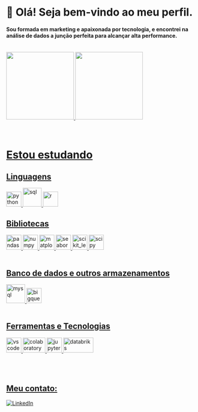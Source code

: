 # 👋 Olá! Seja bem-vindo ao meu perfil.

<h4>
Sou formada em marketing e apaixonada por tecnologia, e encontrei na análise de dados a junção perfeita para alcançar alta performance.
</h4><br/>

<div>
<a href="https://github.com/crislanecas">
<img loading="lazy" height="180em" src="https://github-readme-stats.vercel.app/api?username=crislanecas&show_icons=true&theme=holi&include_all_commits=true&count_private=true"/>
<img loading="lazy" height="180em" src="https://github-readme-stats.vercel.app/api/top-langs/?username=crislanecas&layout=compact&langs_count=7&theme=holi"/>
</div>

<br/>
<br/>

# Estou estudando

## Linguagens
<div>
<img loading="lazy" alt=python src="https://cdn.jsdelivr.net/gh/devicons/devicon/icons/python/python-original-wordmark.svg" width="40" height="40"/> 
<img loading="lazy" alt=sql src="https://upload.wikimedia.org/wikipedia/commons/d/d7/Sql_data_base_with_logo.svg" width="50" height="50"/> 
<img loading="lazy" alt=r src="https://upload.wikimedia.org/wikipedia/commons/1/1b/R_logo.svg" width="40" height="40"/>  
</div>

## Bibliotecas
<div>
<img loading="lazy" alt=pandas src="https://cdn.jsdelivr.net/gh/devicons/devicon/icons/pandas/pandas-original.svg" width="40" height="40"/>
<img loading="lazy" alt=numpy src="https://cdn.jsdelivr.net/gh/devicons/devicon/icons/numpy/numpy-original.svg" width="40" height="40"/>  
<img loading="lazy" alt=matplotlib src="https://upload.wikimedia.org/wikipedia/commons/8/84/Matplotlib_icon.svg" width="40" height="40"/> 
<img loading="lazy" alt=seaborn src="https://seaborn.pydata.org/_images/logo-mark-lightbg.svg" width="40" height="40"/> 
<img loading="lazy" alt=scikit_learn src="https://upload.wikimedia.org/wikipedia/commons/0/05/Scikit_learn_logo_small.svg" width="40" height="40"/> 
<img loading="lazy" alt=scipy src="https://upload.wikimedia.org/wikipedia/commons/b/b2/SCIPY_2.svg" width="40" height="40"/> 
</div><br/>

## Banco de dados e outros armazenamentos
<div>
<img loading="lazy" alt=mysql src="https://cdn.jsdelivr.net/gh/devicons/devicon/icons/mysql/mysql-original-wordmark.svg" width="50" height="50"/> 
<img loading="lazy" alt=bigquery src="https://upload.wikimedia.org/wikipedia/commons/d/d4/Tabler-icons_brand-google-big-query.svg" width="40" height="40"/> 
</div><br/>

## Ferramentas e Tecnologias
<div>
<img loading="lazy" alt=vscode src="https://cdn.jsdelivr.net/gh/devicons/devicon/icons/vscode/vscode-original-wordmark.svg" width="40" height="40"/>
<img loading="lazy" alt=colaboratory src="https://upload.wikimedia.org/wikipedia/commons/d/d0/Google_Colaboratory_SVG_Logo.svg" width="60" height="40"/>
<img loading="lazy" alt=jupyter src="https://cdn.jsdelivr.net/gh/devicons/devicon/icons/jupyter/jupyter-original-wordmark.svg" width="40" height="40"/>
<img loading="lazy" alt=databriks src="https://upload.wikimedia.org/wikipedia/commons/6/63/Databricks_Logo.png" width="80" height="40"/>
<!--
<img loading="lazy" alt=jupyter src="https://upload.wikimedia.org/wikipedia/commons/4/42/TableauLogo.jpg" width="40" height="40"/>
!-->
</div><br/>

<br/>
<br/>

## Meu contato:

[![LinkedIn](https://img.shields.io/badge/LinkedIn-0077B5?style=for-the-badge&logo=linkedin&logoColor=white)](https://www.linkedin.com/in/crislane-silva/)

